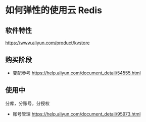 # 如何弹性的使用云 Redis

## 软件特性

https://www.aliyun.com/product/kvstore

## 购买阶段

* 变配参考  https://help.aliyun.com/document_detail/54555.html

## 使用中

分库，分账号，分授权

* 账号管理 https://help.aliyun.com/document_detail/95973.html